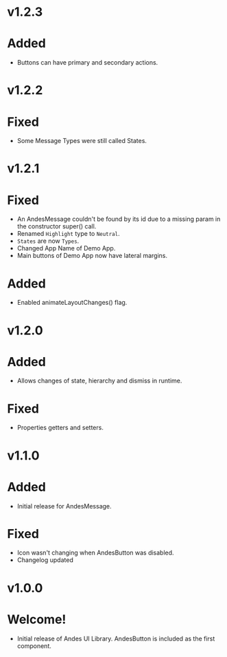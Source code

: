 # v1.2.3
# Added
- Buttons can have primary and secondary actions.

# v1.2.2
# Fixed
- Some Message Types were still called States.

# v1.2.1
# Fixed
- An AndesMessage couldn't be found by its id due to a missing param in the constructor super() call.
- Renamed `Highlight` type to `Neutral`.
- `States` are now `Types`.
- Changed App Name of Demo App.
- Main buttons of Demo App now have lateral margins.

# Added
- Enabled animateLayoutChanges() flag.

# v1.2.0
# Added
- Allows changes of state, hierarchy and dismiss in runtime.

# Fixed
- Properties getters and setters.

# v1.1.0
# Added
- Initial release for AndesMessage.

# Fixed
- Icon wasn't changing when AndesButton was disabled.
- Changelog updated

# v1.0.0
# Welcome!
- Initial release of Andes UI Library. AndesButton is included as the first component.